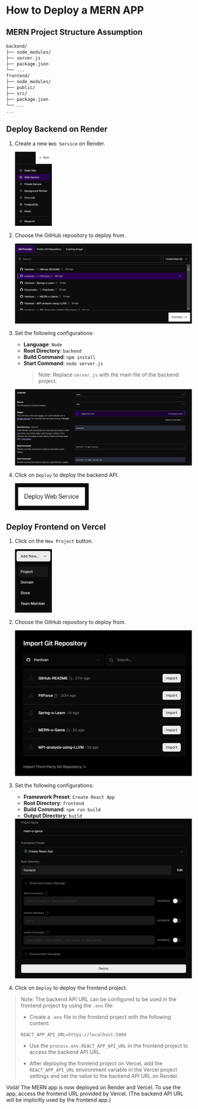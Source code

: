 # How to Deploy a MERN APP

## MERN Project Structure Assumption

```plaintext
backend/
├── node_modules/
├── server.js
├── package.json
└── ...
frontend/
├── node_modules/
├── public/
├── src/
├── package.json
└── ...
...
```

## Deploy Backend on Render

1. Create a new `Web Service` on Render.

   <img src="./images/render_step1.png" width="100" alt="Create a new Web Service on Render" />

2. Choose the GitHub repository to deploy from.

   <img src="./images/render_step2.png" width="500" alt="Choose the GitHub repository to deploy from" />

3. Set the following configurations:

   - **Language**: `Node`
   - **Root Directory**: `backend`
   - **Build Command**: `npm install`
   - **Start Command**: `node server.js`
     > Note: Replace `server.js` with the main file of the backend project.

   <img src="./images/render_step3.png" width="500" alt="Set the configurations" />

4. Click on `Deploy` to deploy the backend API.

   <img src="./images/render_step4.png" width="200" alt="Click on Deploy" />

## Deploy Frontend on Vercel

1. Click on the `New Project` button.

   <img src="./images/vercel_step1.png" width="100" alt="Click on New Project" />

2. Choose the GitHub repository to deploy from.

   <img src="./images/vercel_step2.png" width="500" alt="Choose the GitHub repository to deploy from" />

3. Set the following configurations:

   - **Framework Preset**: `Create React App`
   - **Root Directory**: `frontend`
   - **Build Command**: `npm run build`
   - **Output Directory**: `build`

   <img src="./images/vercel_step3.png" width="500" alt="Set the configurations" />

4. Click on `Deploy` to deploy the frontend project.

> Note: The backend API URL can be configured to be used in the frontend project by using the `.env` file:
>
> - Create a `.env` file in the frontend project with the following content:
>
> ```plaintext
> REACT_APP_API_URL=https://localhost:5000
> ```
>
> - Use the `process.env.REACT_APP_API_URL` in the frontend project to access the backend API URL.
>
> - After deploying the frontend project on Vercel, add the `REACT_APP_API_URL` environment variable in the Vercel project settings and set the value to the backend API URL on Render.

Voilà! The MERN app is now deployed on Render and Vercel. To use the app, access the frontend URL provided by Vercel. (The backend API URL will be implicitly used by the frontend app.)
